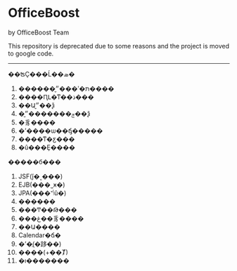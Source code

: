 OfficeBoost
===========

by OfficeBoost Team

This repository is deprecated due to some reasons and the project is moved to google code.

---------------------

��ʦҪ���Ĺ��ܣ� 
1) ������ת�ʹ���״̬���� 
2) ����ԤԼ�ͳ��ذ��� 
3) ��Ա״̬��ѯ 
4) �ݼ�������״̬��ѯ 
5) �豸���� 
6) �ʼ����ѡ��ճ̡����� 
7) ����ͳ�ƹ��� 
8) �û���Ȩ����

�����б��� 
1. JSF(ǰ�˱���) 
2. EJB(���˽ӿ�) 
3. JPA(���ݳ־û�) 
4. ������ 
5. ���Ͳ��Թ��� 
6. ���غ��豸���� 
7. ��Ա���� 
8. Calendar�ճ� 
9. �ʼ�(ֻ�跢��) 
10. ����(+��Ⱦ) 
11. �ı�������
